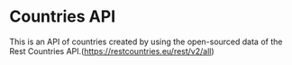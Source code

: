 # Countries API
This is an API of countries created by using the open-sourced data of the Rest Countries API.(https://restcountries.eu/rest/v2/all)

